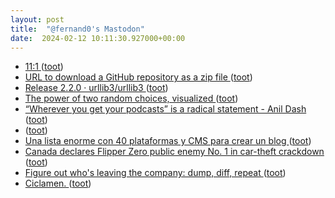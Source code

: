 ```yaml
---
layout: post
title:  "@fernand0's Mastodon"
date:  2024-02-12 10:11:30.927000+00:00
---
```

*  [11:1 ](https://mastodon.social/@fernand0/111917969632589195) ([toot](https://mastodon.social/@fernand0/111917969632589195))
*  [URL to download a GitHub repository as a zip file ](https://observablehq.com/@simonw/download-github-rep) ([toot](https://mastodon.social/@fernand0/111917888510454023))
*  [Release 2.2.0 · urllib3/urllib3 ](https://github.com/urllib3/urllib3/releases/tag/2.2.) ([toot](https://mastodon.social/@fernand0/111917835138227313))
*  [The power of two random choices, visualized ](https://simonwillison.net/2024/Feb/6/the-power-of-two-random-choices-visualized/#atom-everythin) ([toot](https://mastodon.social/@fernand0/111916239804943949))
*  [“Wherever you get your podcasts” is a radical statement - Anil Dash ](https://www.anildash.com/2024/02/06/wherever-you-get-podcasts) ([toot](https://mastodon.social/@fernand0/111916125063944699))
*  [ ](https://masto.es/@aperalesf) ([toot](https://mastodon.social/@fernand0/111914532937038742))
*  [Una lista enorme con 40 plataformas y CMS para crear un blog  ](https://www.microsiervos.com/archivo/weblogs/lista-40-plataformas-cms-crear-blog-weblog.htm) ([toot](https://mastodon.social/@fernand0/111914353817392115))
*  [Canada declares Flipper Zero public enemy No. 1 in car-theft crackdown ](https://arstechnica.com/security/2024/02/canada-vows-to-ban-flipper-zero-device-in-crackdown-on-car-theft) ([toot](https://mastodon.social/@fernand0/111914234486837045))
*  [Figure out who's leaving the company: dump, diff, repeat ](https://rachelbythebay.com/w/2024/02/08/ldap) ([toot](https://mastodon.social/@fernand0/111914118025277311))
*  [Ciclamen. ](https://avecesunafoto.wordpress.com/2024/02/11/ciclamen) ([toot](https://mastodon.social/@fernand0/111914085379064622))
